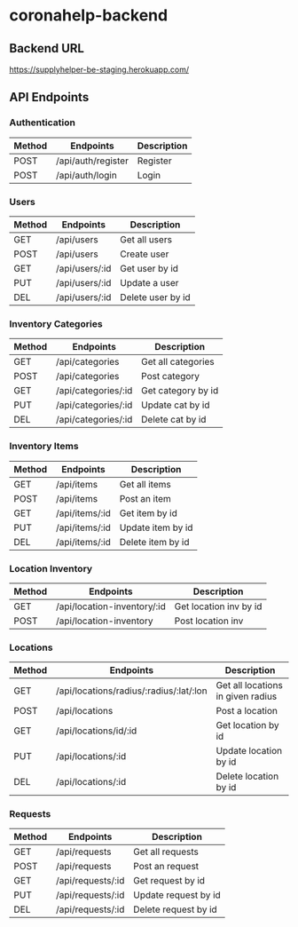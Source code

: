 # coronahelp-backend

## Backend URL
https://supplyhelper-be-staging.herokuapp.com/

## API Endpoints

### Authentication
| Method | Endpoints                     | Description            |
| ------ | ----------------------------- | ---------------------- |
| POST   | /api/auth/register            | Register               |
| POST   | /api/auth/login               | Login                  |

### Users
| Method | Endpoints                     | Description            |
| ------ | ----------------------------- | ---------------------- |
| GET    | /api/users                    | Get all users          |
| POST   | /api/users                    | Create user            |  
| GET    | /api/users/:id                | Get user by id         |
| PUT    | /api/users/:id                | Update a user          |
| DEL    | /api/users/:id                | Delete user by id      |  

### Inventory Categories
| Method | Endpoints                     | Description            |
| ------ | ----------------------------- | ---------------------- | 
| GET    | /api/categories               | Get all categories     |  
| POST   | /api/categories               | Post category          |  
| GET    | /api/categories/:id           | Get category by id     |  
| PUT    | /api/categories/:id           | Update cat by id       |  
| DEL    | /api/categories/:id           | Delete cat by id       |  

### Inventory Items
| Method | Endpoints                     | Description            |
| ------ | ----------------------------- | ---------------------- |
| GET    | /api/items                    | Get all items          |
| POST   | /api/items                    | Post an item           |  
| GET    | /api/items/:id                | Get item by id         |  
| PUT    | /api/items/:id                | Update item by id      |  
| DEL    | /api/items/:id                | Delete item by id      |

### Location Inventory
| Method | Endpoints                     | Description            |
| ------ | ----------------------------- | ---------------------- |
| GET    | /api/location-inventory/:id   | Get location inv by id |  
| POST   | /api/location-inventory       | Post location inv      |  

### Locations
| Method | Endpoints                     | Description            |
| ------ | ----------------------------- | ---------------------- |
| GET    | /api/locations/radius/:radius/:lat/:lon | Get all locations in given radius  |
| POST   | /api/locations                | Post a location        |  
| GET    | /api/locations/id/:id         | Get location by id     |  
| PUT    | /api/locations/:id            | Update location by id  |  
| DEL    | /api/locations/:id            | Delete location by id  |

### Requests
| Method | Endpoints                     | Description            |
| ------ | ----------------------------- | ---------------------- |
| GET    | /api/requests                 | Get all requests       |
| POST   | /api/requests                 | Post an request        |  
| GET    | /api/requests/:id             | Get request by id      |  
| PUT    | /api/requests/:id             | Update request by id   |  
| DEL    | /api/requests/:id             | Delete request by id   |
